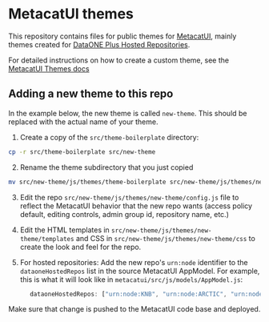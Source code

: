 # MetacatUI themes

This repository contains files for public themes for [MetacatUI](https://nceas.github.io/metacatui/), mainly themes created for [DataONE Plus Hosted Repositories](https://www.dataone.org/hosted-repo/).

For detailed instructions on how to create a custom theme, see the [MetacatUI Themes docs](https://nceas.github.io/metacatui/install/configuration/index.html)


## Adding a new theme to this repo

In the example below, the new theme is called `new-theme`. This should be replaced with the actual name of your theme.

1. Create a copy of the `src/theme-boilerplate` directory:
```bash
cp -r src/theme-boilerplate src/new-theme
```

2. Rename the theme subdirectory that you just copied

```bash
mv src/new-theme/js/themes/theme-boilerplate src/new-theme/js/themes/new-theme
```

3. Edit the repo `src/new-theme/js/themes/new-theme/config.js` file to reflect the MetacatUI behavior that the new repo wants (access policy default, editing controls, admin group id, repository name, etc.)

4. Edit the HTML templates in `src/new-theme/js/themes/new-theme/templates` and CSS in `src/new-theme/js/themes/new-theme/css` to create the look and feel for the repo.

5. For hosted repositories: Add the new repo's `urn:node` identifier to the `dataoneHostedRepos` list in the source MetacatUI AppModel. For example, this is what it will look like in `metacatui/src/js/models/AppModel.js`:
```js
      dataoneHostedRepos: ["urn:node:KNB", "urn:node:ARCTIC", "urn:node:CA_OPC", "urn:node:ESS_DIVE", "urn:node:CERP_SFWMD", "urn:node:Your-New-Theme"],
```

Make sure that change is pushed to the MetacatUI code base and deployed.
